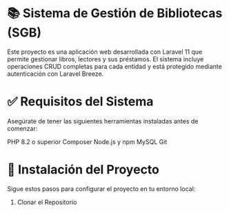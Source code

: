 # 📚 Sistema de Gestión de Bibliotecas (SGB)

Este proyecto es una aplicación web desarrollada con Laravel 11 que permite gestionar libros, lectores y sus préstamos. El sistema incluye operaciones CRUD completas para cada entidad y está protegido mediante autenticación con Laravel Breeze.

# ✅ Requisitos del Sistema
Asegúrate de tener las siguientes herramientas instaladas antes de comenzar:

PHP 8.2 o superior
Composer
Node.js y npm
MySQL
Git

# 🚀 Instalación del Proyecto
Sigue estos pasos para configurar el proyecto en tu entorno local:

1. Clonar el Repositorio
